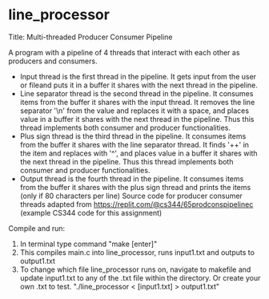 # line_processor
Title: Multi-threaded Producer Consumer Pipeline

A program with a pipeline of 4 threads that interact with each other as producers and consumers.
- Input thread is the first thread in the pipeline. It gets input from the user or fileand puts it in a buffer it shares with the next thread in the pipeline.
- Line separator thread is the second thread in the pipeline. It consumes items from the buffer it shares with the input thread. It removes the line separator '\n' from 
  the value and replaces it with a space, and places value in a buffer it shares with the next thread in the pipeline. Thus this thread implements both consumer and producer functionalities.
- Plus sign thread is the third thread in the pipeline. It consumes items from the buffer it shares with the line separator thread. It finds '++' in the item and replaces with '^', 
  and places value in a buffer it shares with the next thread in the pipeline. Thus this thread implements both consumer and producer functionalities.
- Output thread is the fourth thread in the pipeline. It consumes items from the buffer it shares with the plus sign thread and prints the items (only if 80 characters per line)
Source code for producer consumer threads adapted from https://replit.com/@cs344/65prodconspipelinec (example CS344 code for this assignment)

Compile and run:
1. In terminal type command "make [enter]"
2. This compiles main.c into line_processor, runs input1.txt and outputs to output1.txt
3. To change which file line_processor runs on, navigate to makefile and update input1.txt to any of the .txt file within the directory. Or create your own .txt to test.
  "./line_processor < [input1.txt] > output1.txt" 
